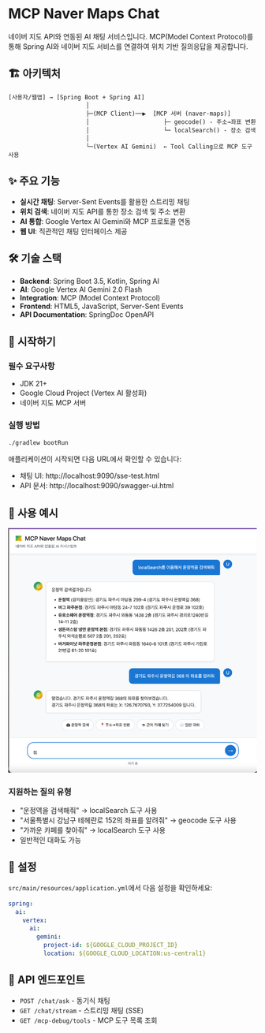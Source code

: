 # MCP Naver Maps Chat

네이버 지도 API와 연동된 AI 채팅 서비스입니다. MCP(Model Context Protocol)를 통해 Spring AI와 네이버 지도 서비스를 연결하여 위치 기반 질의응답을 제공합니다.

## 🏗️ 아키텍처

```
[사용자/웹앱] → [Spring Boot + Spring AI]
                      │
                      ├─(MCP Client)──▶  [MCP 서버 (naver-maps)]
                      │                     ├─ geocode() - 주소→좌표 변환
                      │                     └─ localSearch() - 장소 검색
                      │
                      └─(Vertex AI Gemini)  ← Tool Calling으로 MCP 도구 사용
```

## ✨ 주요 기능

- **실시간 채팅**: Server-Sent Events를 활용한 스트리밍 채팅
- **위치 검색**: 네이버 지도 API를 통한 장소 검색 및 주소 변환
- **AI 통합**: Google Vertex AI Gemini와 MCP 프로토콜 연동
- **웹 UI**: 직관적인 채팅 인터페이스 제공

## 🛠️ 기술 스택

- **Backend**: Spring Boot 3.5, Kotlin, Spring AI
- **AI**: Google Vertex AI Gemini 2.0 Flash
- **Integration**: MCP (Model Context Protocol)
- **Frontend**: HTML5, JavaScript, Server-Sent Events
- **API Documentation**: SpringDoc OpenAPI

## 🚀 시작하기

### 필수 요구사항
- JDK 21+
- Google Cloud Project (Vertex AI 활성화)
- 네이버 지도 MCP 서버

### 실행 방법
```bash
./gradlew bootRun
```

애플리케이션이 시작되면 다음 URL에서 확인할 수 있습니다:
- 채팅 UI: http://localhost:9090/sse-test.html
- API 문서: http://localhost:9090/swagger-ui.html

## 📱 사용 예시

![채팅 인터페이스](img.png)

### 지원하는 질의 유형
- "운정역을 검색해줘" → localSearch 도구 사용
- "서울특별시 강남구 테헤란로 152의 좌표를 알려줘" → geocode 도구 사용
- "가까운 카페를 찾아줘" → localSearch 도구 사용
- 일반적인 대화도 가능

## 🔧 설정

`src/main/resources/application.yml`에서 다음 설정을 확인하세요:

```yaml
spring:
  ai:
    vertex:
      ai:
        gemini:
          project-id: ${GOOGLE_CLOUD_PROJECT_ID}
          location: ${GOOGLE_CLOUD_LOCATION:us-central1}
```

## 📡 API 엔드포인트

- `POST /chat/ask` - 동기식 채팅
- `GET /chat/stream` - 스트리밍 채팅 (SSE)
- `GET /mcp-debug/tools` - MCP 도구 목록 조회